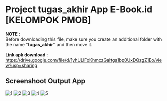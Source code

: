 # Project tugas_akhir App E-Book.id [KELOMPOK PMOB]

**NOTE :**\
Before downloading this file, make sure you create an additional folder with the name "**tugas_akhir**" and then move it.

**Link apk download :**\
https://drive.google.com/file/d/1yhULlFoKhmczGaltga1bp0UxDQzgZ1Eo/view?usp=sharing

## Screenshoot Output App

![1](https://user-images.githubusercontent.com/54829600/174437006-20f1f6ab-d2ca-408d-b571-afc0d8eb6971.png)
![2](https://user-images.githubusercontent.com/54829600/174437010-70b89b31-92df-4f42-b200-39ee375ce117.png)
![3](https://user-images.githubusercontent.com/54829600/174437013-e06ba7df-e5eb-46f5-a598-5db41dcc39a1.png)
![4](https://user-images.githubusercontent.com/54829600/174437018-366cb460-50a7-4d8c-b0b0-ca0843cef0bf.png)
![5](https://user-images.githubusercontent.com/54829600/174437020-aa6fd575-63e5-431a-bb24-826def1781ac.png)
